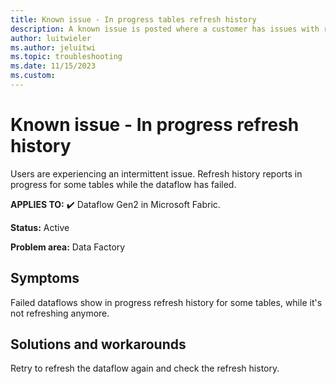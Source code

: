```yaml
---
title: Known issue - In progress tables refresh history
description: A known issue is posted where a customer has issues with refresh history reports in progress for some tables that failed.
author: luitwieler
ms.author: jeluitwi
ms.topic: troubleshooting  
ms.date: 11/15/2023
ms.custom: 
---
```


# Known issue - In progress refresh history

Users are experiencing an intermittent issue. Refresh history reports in progress for some tables while the dataflow has failed.

**APPLIES TO:** ✔️ Dataflow Gen2 in Microsoft Fabric.

**Status:** Active

**Problem area:** Data Factory

## Symptoms

Failed dataflows show in progress refresh history for some tables, while it's not refreshing anymore.

## Solutions and workarounds

Retry to refresh the dataflow again and check the refresh history.
